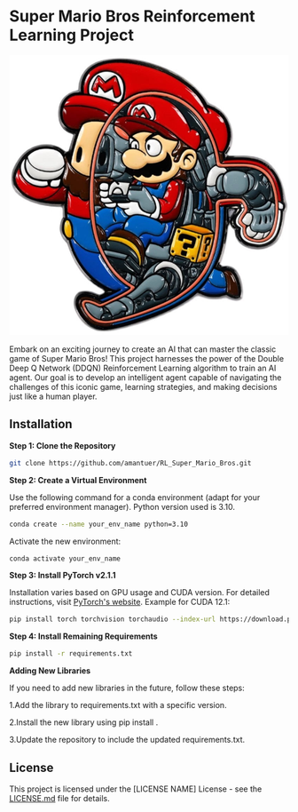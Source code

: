 # Super Mario Bros Reinforcement Learning Project

![Description](images/mario.png)

Embark on an exciting journey to create an AI that can master the classic game of Super Mario Bros! This project harnesses the power of the Double Deep Q Network (DDQN) Reinforcement Learning algorithm to train an AI agent. Our goal is to develop an intelligent agent capable of navigating the challenges of this iconic game, learning strategies, and making decisions just like a human player.

## Installation

**Step 1: Clone the Repository**
```bash
git clone https://github.com/amantuer/RL_Super_Mario_Bros.git
```

**Step 2: Create a Virtual Environment**

Use the following command for a conda environment (adapt for your preferred environment manager). Python version used is 3.10.

```bash
conda create --name your_env_name python=3.10
```

Activate the new environment:

```bash
conda activate your_env_name
```

**Step 3: Install PyTorch v2.1.1**

Installation varies based on GPU usage and CUDA version. For detailed instructions, visit [PyTorch's website](https://pytorch.org/get-started/locally/). Example for CUDA 12.1:


```bash
pip install torch torchvision torchaudio --index-url https://download.pytorch.org/whl/cu121
```

**Step 4: Install Remaining Requirements**

```bash
pip install -r requirements.txt
```

**Adding New Libraries**

If you need to add new libraries in the future, follow these steps:

1.Add the library to requirements.txt with a specific version.

2.Install the new library using pip install <library-name>.

3.Update the repository to include the updated requirements.txt.

## License

This project is licensed under the [LICENSE NAME] License - see the [LICENSE.md](LICENSE.md) file for details.


